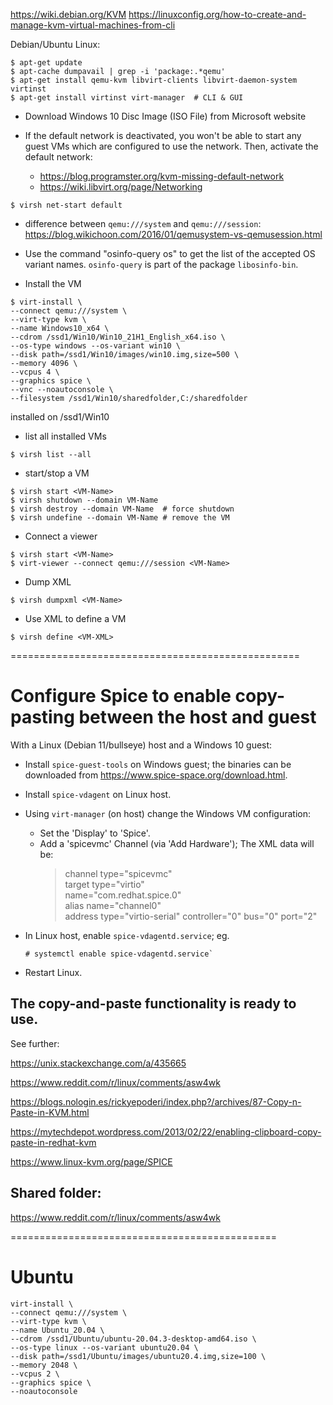 <https://wiki.debian.org/KVM>
<https://linuxconfig.org/how-to-create-and-manage-kvm-virtual-machines-from-cli>

Debian/Ubuntu Linux:
```
$ apt-get update
$ apt-cache dumpavail | grep -i 'package:.*qemu'
$ apt-get install qemu-kvm libvirt-clients libvirt-daemon-system virtinst
$ apt-get install virtinst virt-manager  # CLI & GUI
```
* Download Windows 10 Disc Image (ISO File) from Microsoft website

* If the default network is deactivated, you won't be able to start any guest VMs which are configured to use the network. Then, activate the default network:
  - <https://blog.programster.org/kvm-missing-default-network>
  - <https://wiki.libvirt.org/page/Networking>
```
$ virsh net-start default
```

* difference between `qemu:///system` and `qemu:///session`: <https://blog.wikichoon.com/2016/01/qemusystem-vs-qemusession.html>
* Use  the  command  "osinfo-query os" to get the list of the accepted OS variant names. `osinfo-query` is part of the package `libosinfo-bin`.

* Install the VM
```
$ virt-install \
--connect qemu:///system \
--virt-type kvm \
--name Windows10_x64 \
--cdrom /ssd1/Win10/Win10_21H1_English_x64.iso \
--os-type windows --os-variant win10 \
--disk path=/ssd1/Win10/images/win10.img,size=500 \
--memory 4096 \
--vcpus 4 \
--graphics spice \
--vnc --noautoconsole \
--filesystem /ssd1/Win10/sharedfolder,C:/sharedfolder
```
installed on /ssd1/Win10

* list all installed VMs
```
$ virsh list --all
```
* start/stop a VM
```
$ virsh start <VM-Name>
$ virsh shutdown --domain VM-Name
$ virsh destroy --domain VM-Name  # force shutdown
$ virsh undefine --domain VM-Name # remove the VM
```
* Connect a viewer
```
$ virsh start <VM-Name>
$ virt-viewer --connect qemu:///session <VM-Name>
```
* Dump XML
```
$ virsh dumpxml <VM-Name>
```
* Use XML to define a VM
```
$ virsh define <VM-XML>
```
==================================================
# Configure Spice to enable copy-pasting between the host and guest

With a Linux (Debian 11/bullseye) host and a Windows 10 guest:

* Install `spice-guest-tools` on Windows guest; the binaries can be downloaded from <https://www.spice-space.org/download.html>.
* Install `spice-vdagent` on Linux host.
* Using `virt-manager` (on host) change the Windows VM configuration:
  - Set the 'Display' to  'Spice'.
  - Add a 'spicevmc' Channel (via 'Add Hardware');
    The XML data will be:
    > channel type="spicevmc"  
    > target type="virtio"  
    > name="com.redhat.spice.0"  
    > alias name="channel0"  
    > address type="virtio-serial" controller="0" bus="0" port="2"
 
* In Linux host, enable `spice-vdagentd.service`; eg.
    ```
    # systemctl enable spice-vdagentd.service`
    ```
* Restart Linux.

The copy-and-paste functionality is ready to use.
----

See further:

https://unix.stackexchange.com/a/435665 

https://www.reddit.com/r/linux/comments/asw4wk

https://blogs.nologin.es/rickyepoderi/index.php?/archives/87-Copy-n-Paste-in-KVM.html

https://mytechdepot.wordpress.com/2013/02/22/enabling-clipboard-copy-paste-in-redhat-kvm

https://www.linux-kvm.org/page/SPICE


Shared folder:
--------------
https://www.reddit.com/r/linux/comments/asw4wk


==============================================
# Ubuntu 
```
virt-install \
--connect qemu:///system \
--virt-type kvm \
--name Ubuntu_20.04 \
--cdrom /ssd1/Ubuntu/ubuntu-20.04.3-desktop-amd64.iso \
--os-type linux --os-variant ubuntu20.04 \
--disk path=/ssd1/Ubuntu/images/ubuntu20.4.img,size=100 \
--memory 2048 \
--vcpus 2 \
--graphics spice \
--noautoconsole
```
